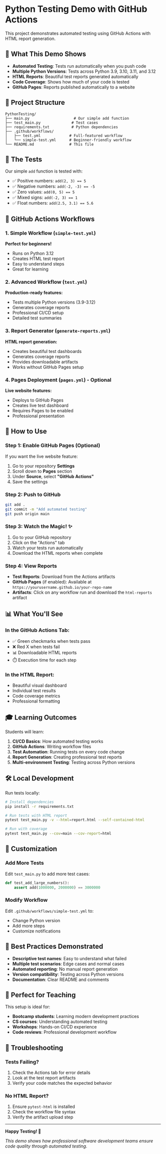 # Python Testing Demo with GitHub Actions

This project demonstrates automated testing using GitHub Actions with HTML report generation.

## 🚀 What This Demo Shows

- **Automated Testing**: Tests run automatically when you push code
- **Multiple Python Versions**: Tests across Python 3.9, 3.10, 3.11, and 3.12
- **HTML Reports**: Beautiful test reports generated automatically
- **Code Coverage**: Shows how much of your code is tested
- **GitHub Pages**: Reports published automatically to a website

## 📁 Project Structure

```
PythonTesting/
├── main.py                    # Our simple add function
├── test_main.py              # Test cases
├── requirements.txt          # Python dependencies
├── .github/workflows/
│   ├── test.yml             # Full-featured workflow
│   └── simple-test.yml      # Beginner-friendly workflow
└── README.md                # This file
```

## 🧪 The Tests

Our simple `add` function is tested with:
- ✅ Positive numbers: `add(2, 3) == 5`
- ✅ Negative numbers: `add(-2, -3) == -5`
- ✅ Zero values: `add(0, 5) == 5`
- ✅ Mixed signs: `add(-2, 3) == 1`
- ✅ Float numbers: `add(2.5, 3.1) == 5.6`

## 🔄 GitHub Actions Workflows

### 1. Simple Workflow (`simple-test.yml`)
**Perfect for beginners!**
- Runs on Python 3.12
- Creates HTML test report
- Easy to understand steps
- Great for learning

### 2. Advanced Workflow (`test.yml`)
**Production-ready features:**
- Tests multiple Python versions (3.9-3.12)
- Generates coverage reports
- Professional CI/CD setup
- Detailed test summaries

### 3. Report Generator (`generate-reports.yml`)
**HTML report generation:**
- Creates beautiful test dashboards
- Generates coverage reports
- Provides downloadable artifacts
- Works without GitHub Pages setup

### 4. Pages Deployment (`pages.yml`) - Optional
**Live website features:**
- Deploys to GitHub Pages
- Creates live test dashboard
- Requires Pages to be enabled
- Professional presentation

## 🚀 How to Use

### Step 1: Enable GitHub Pages (Optional)
If you want the live website feature:
1. Go to your repository **Settings**
2. Scroll down to **Pages** section
3. Under **Source**, select **"GitHub Actions"**
4. Save the settings

### Step 2: Push to GitHub
```bash
git add .
git commit -m "Add automated testing"
git push origin main
```

### Step 3: Watch the Magic! ✨
1. Go to your GitHub repository
2. Click on the "Actions" tab
3. Watch your tests run automatically
4. Download the HTML reports when complete

### Step 4: View Reports
- **Test Reports**: Download from the Actions artifacts
- **GitHub Pages** (if enabled): Available at `https://yourusername.github.io/your-repo-name`
- **Artifacts**: Click on any workflow run and download the `html-reports` artifact

## 📊 What You'll See

### In the GitHub Actions Tab:
- ✅ Green checkmarks when tests pass
- ❌ Red X when tests fail
- 📊 Downloadable HTML reports
- ⏱️ Execution time for each step

### In the HTML Report:
- Beautiful visual dashboard
- Individual test results
- Code coverage metrics
- Professional formatting

## 🎓 Learning Outcomes

Students will learn:
1. **CI/CD Basics**: How automated testing works
2. **GitHub Actions**: Writing workflow files
3. **Test Automation**: Running tests on every code change
4. **Report Generation**: Creating professional test reports
5. **Multi-environment Testing**: Testing across Python versions

## 🛠️ Local Development

Run tests locally:
```bash
# Install dependencies
pip install -r requirements.txt

# Run tests with HTML report
pytest test_main.py -v --html=report.html --self-contained-html

# Run with coverage
pytest test_main.py --cov=main --cov-report=html
```

## 🔧 Customization

### Add More Tests
Edit `test_main.py` to add more test cases:
```python
def test_add_large_numbers():
    assert add(1000000, 2000000) == 3000000
```

### Modify Workflow
Edit `.github/workflows/simple-test.yml` to:
- Change Python version
- Add more steps
- Customize notifications

## 🌟 Best Practices Demonstrated

- **Descriptive test names**: Easy to understand what failed
- **Multiple test scenarios**: Edge cases and normal cases
- **Automated reporting**: No manual report generation
- **Version compatibility**: Testing across Python versions
- **Documentation**: Clear README and comments

## 🎯 Perfect for Teaching

This setup is ideal for:
- **Bootcamp students**: Learning modern development practices
- **CS courses**: Understanding automated testing
- **Workshops**: Hands-on CI/CD experience
- **Code reviews**: Professional development workflow

## 🚨 Troubleshooting

### Tests Failing?
1. Check the Actions tab for error details
2. Look at the test report artifacts
3. Verify your code matches the expected behavior

### No HTML Report?
1. Ensure `pytest-html` is installed
2. Check the workflow file syntax
3. Verify the artifact upload step

---

**Happy Testing! 🎉**

*This demo shows how professional software development teams ensure code quality through automated testing.*
